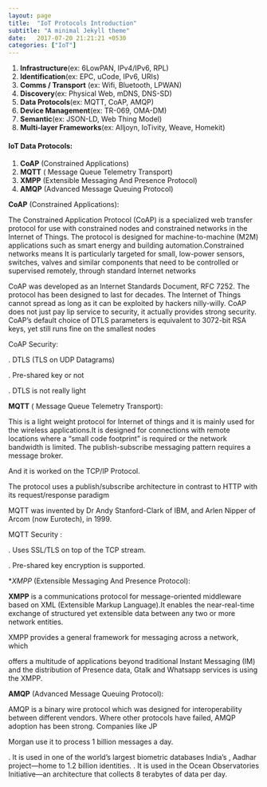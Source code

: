 ```yaml
---
layout: page
title:  "IoT Protocols Introduction"
subtitle: "A minimal Jekyll theme"
date:   2017-07-20 21:21:21 +0530
categories: ["IoT"]
---
```


1. **Infrastructure**(ex: 6LowPAN, IPv4/IPv6, RPL)
2. **Identification**(ex: EPC, uCode, IPv6, URIs)
3. **Comms / Transport** (ex: Wifi, Bluetooth, LPWAN)
4. **Discovery**(ex: Physical Web, mDNS, DNS-SD)
5. **Data Protocols**(ex: MQTT, CoAP, AMQP)
6. **Device Management**(ex: TR-069, OMA-DM)
7. **Semantic**(ex: JSON-LD, Web Thing Model)
8. **Multi-layer Frameworks**(ex: Alljoyn, IoTivity, Weave, Homekit)

#### IoT Data Protocols:
1. **CoAP** (Constrained Applications)
2. **MQTT** ( Message Queue Telemetry Transport)
3. **XMPP** (Extensible Messaging And Presence Protocol)
4. **AMQP** (Advanced Message Queuing Protocol)

**CoAP** (Constrained Applications):

The Constrained Application Protocol (CoAP) is a specialized web transfer protocol for use with constrained nodes and constrained networks in the Internet of Things.
The protocol is designed for machine-to-machine (M2M) applications such as smart energy and building automation.Constrained networks means It is particularly targeted for small, low-power sensors, switches, valves and similar components that need to be controlled or supervised remotely, through standard Internet networks

CoAP was developed as an Internet Standards Document, RFC 7252. The protocol has been designed to last for decades. The Internet of Things cannot spread as long as it can be exploited by hackers nilly-willy. CoAP does not just pay lip service to security, it actually provides strong security. CoAP’s default choice of DTLS parameters is equivalent to 3072-bit RSA keys, yet still runs fine on the smallest nodes

CoAP Security:

. DTLS (TLS on UDP Datagrams)

. Pre-shared key or not

. DTLS is not really light


**MQTT** ( Message Queue Telemetry Transport):

This is a light weight protocol for Internet of things and it is mainly used for the wireless applications.It is designed for connections with remote locations where a “small code footprint” is required or the network bandwidth is limited. The publish-subscribe messaging pattern requires a message broker.

And it is worked on the TCP/IP Protocol.

The protocol uses a publish/subscribe architecture in contrast to HTTP with its request/response paradigm

MQTT was invented by Dr Andy Stanford-Clark of IBM, and Arlen Nipper of Arcom (now Eurotech), in 1999.

MQTT Security :

. Uses SSL/TLS on top of the TCP stream.

. Pre-shared key encryption is supported.

 
**XMPP* (Extensible Messaging And Presence Protocol):

**XMPP** is a communications protocol for message-oriented middleware based on XML (Extensible Markup Language).It enables the near-real-time exchange of structured yet extensible data between any two or more network entities.

XMPP provides a general framework for messaging across a network, which

offers a multitude of applications beyond traditional Instant Messaging (IM) and the distribution of Presence data, Gtalk and Whatsapp services is using the XMPP.

**AMQP** (Advanced Message Queuing Protocol):

AMQP is a binary wire protocol which was designed for interoperability between different vendors. Where other protocols have failed, AMQP adoption has been strong. Companies like JP

Morgan use it to process 1 billion messages a day.

. It is used in one of the world’s largest biometric databases India’s , Aadhar project—home to 1.2 billion identities.
. It is used in the Ocean Observatories Initiative—an architecture that collects 8 terabytes of data per day.
